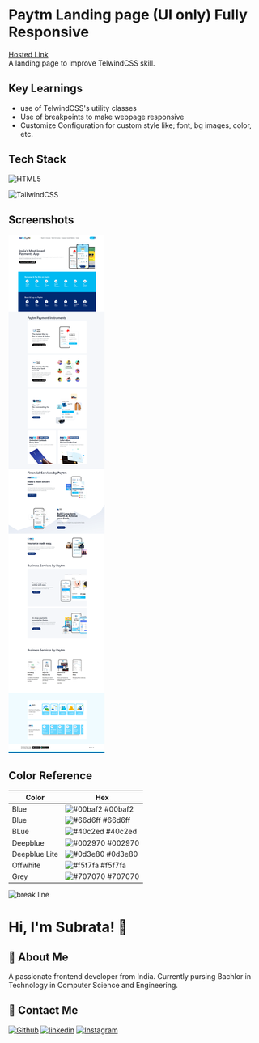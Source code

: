 # Paytm Landing page (UI only) Fully Responsive

[Hosted Link](https://paytm-clone-ss.netlify.app/)\
A landing page to improve TelwindCSS skill.

## Key Learnings

- use of TelwindCSS's utility classes
- Use of breakpoints to make webpage responsive
- Customize Configuration for custom style like; font, bg images, color, etc.

## Tech Stack

![HTML5](https://img.shields.io/badge/HTML5-E34F26?style=for-the-badge&logo=html5&logoColor=white)

![TailwindCSS](https://img.shields.io/badge/Tailwind_CSS-38B2AC?style=for-the-badge&logo=tailwind-css&logoColor=white)

## Screenshots

![App Screenshot](./readme%20assets/paytm_ful_page.png)

<!-- ## Font Reference

| Font     | Link                                                                     |
| -------- | ------------------------------------------------------------------------ |
| Orbitron | [Google font](https://fonts.google.com/specimen/Orbitron?query=orbitron) |
| Popins   | [Google font](https://fonts.google.com/specimen/Poppins?query=pop)       | -->

## Color Reference

| Color         | Hex                                                              |
| ------------- | ---------------------------------------------------------------- |
| Blue          | ![#00baf2](https://via.placeholder.com/10/00baf2?text=+) #00baf2 |
| Blue          | ![#66d6ff](https://via.placeholder.com/10/66d6ff?text=+) #66d6ff |
| BLue          | ![#40c2ed](https://via.placeholder.com/10/40c2ed?text=+) #40c2ed |
| Deepblue      | ![#002970](https://via.placeholder.com/10/002970?text=+) #002970 |
| Deepblue Lite | ![#0d3e80](https://via.placeholder.com/10/0d3e80?text=+) #0d3e80 |
| Offwhite      | ![#f5f7fa](https://via.placeholder.com/10/f5f7fa?text=+) #f5f7fa |
| Grey          | ![#707070](https://via.placeholder.com/10/707070?text=+) #707070 |

![break line](https://www.animatedimages.org/data/media/562/animated-line-image-0184.gif)

# Hi, I'm Subrata! 👋

## 🚀 About Me

A passionate frontend developer from India. Currently pursing Bachlor in Technology in Computer Science and Engineering.

## 🔗 Contact Me

[![Github](https://img.shields.io/badge/github-%23121011.svg?style=for-the-badge&logo=github&logoColor=white)](https://github.com/subrataSamartha)
[![linkedin](https://img.shields.io/badge/linkedin-0A66C2?style=for-the-badge&logo=linkedin&logoColor=white)](https://www.linkedin.com/in/subrata-samartha-3347aa203/)
[![Instagram](https://img.shields.io/badge/Instagram-%23E4405F.svg?style=for-the-badge&logo=Instagram&logoColor=white)](https://www.instagram.com/subrat_samarth/)
